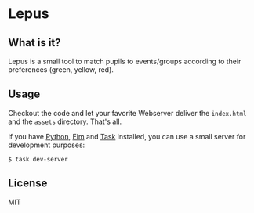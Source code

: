 # Lepus

## What is it?

Lepus is a small tool to match pupils to events/groups according to their
preferences (green, yellow, red).

## Usage

Checkout the code and let your favorite Webserver deliver the `index.html` and
the `assets` directory. That's all.

If you have [Python](https://www.python.org/), [Elm](https://elm-lang.org/) and
[Task](https://taskfile.dev/) installed, you can use a small server for
development purposes:

    $ task dev-server

## License

MIT
